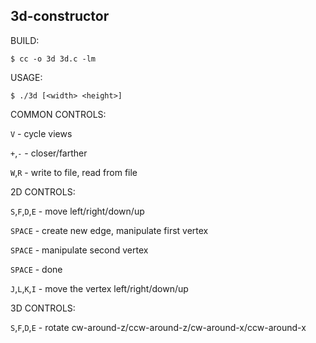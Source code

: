 ## 3d-constructor

BUILD:

`$ cc -o 3d 3d.c -lm`

USAGE:

`$ ./3d [<width> <height>]`

COMMON CONTROLS:

`V` - cycle views

`+`,`-` - closer/farther

`W`,`R` - write to file, read from file

2D CONTROLS:

`S`,`F`,`D`,`E` - move left/right/down/up

`SPACE` - create new edge, manipulate first vertex

`SPACE` - manipulate second vertex

`SPACE` - done

`J`,`L`,`K`,`I` - move the vertex left/right/down/up

3D CONTROLS:

`S`,`F`,`D`,`E` - rotate cw-around-z/ccw-around-z/cw-around-x/ccw-around-x

